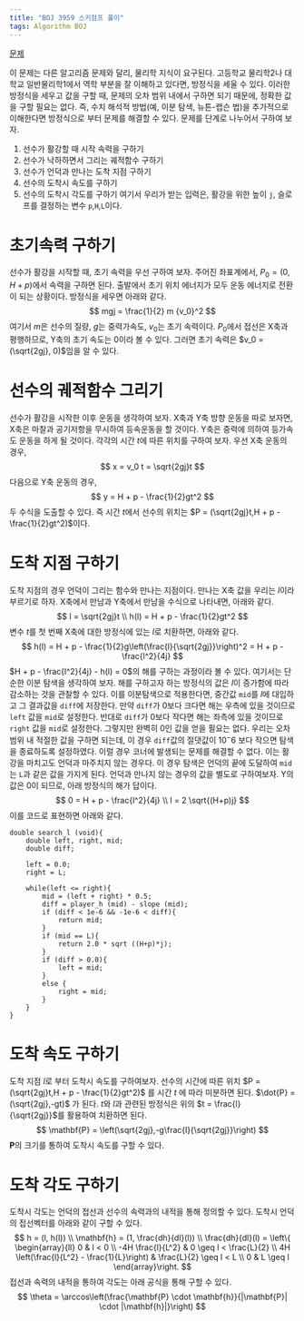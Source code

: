 ```yaml
---
title: "BOJ 3959 스키점프 풀이"
tags: Algorithm BOJ
---
```


[문제](https://www.acmicpc.net/problem/3959)

이 문제는 다른 알고리즘 문제와 달리, 물리학 지식이 요구된다.
고등학교 물리학2나 대학교 일반물리학1에서 역학 부분을 잘 이해하고 있다면, 방정식을 세울 수 있다.
이러한 방정식을 세우고 값을 구할 때, 문제의 오차 범위 내에서 구하면 되기 때문에, 정확한 값을 구할 필요는 없다.
즉, 수치 해석적 방법(예, 이분 탐색, 뉴튼-랩슨 법)을 추가적으로 이해한다면 방정식으로 부터 문제를 해결할 수 있다.
문제를 단계로 나누어서 구하여 보자.
1. 선수가 활강할 때 시작 속력을 구하기
2. 선수가 낙하하면서 그리는 궤적함수 구하기
3. 선수가 언덕과 만나는 도착 지점 구하기
4. 선수의 도착시 속도를 구하기
5. 선수의 도착시 각도를 구하기
여기서 우리가 받는 입력은, 활강을 위한 높이 `j`, 슬로프를 결정하는 변수 `p`,`H`,`L`이다. 

# 초기속력 구하기

선수가 활강을 시작할 때, 초기 속력을 우선 구하여 보자.
주어진 좌표계에서, $P_0 = (0, H+p)$에서 속력을 구하면 된다.
출발에서 초기 위치 에너지가 모두 운동 에너지로 전환이 되는 상황이다.
방정식을 세우면 아래와 같다.
$$
mgj = \frac{1}{2} m {v_0}^2
$$
여기서 $m$은 선수의 질량, $g$는 중력가속도, $v_0$는 초기 속력이다.
$P_0$에서 접선은 X축과 평행하므로, Y축의 초기 속도는 0이라 볼 수 있다.
그러면 초기 속력은 $v_0 = (\sqrt{2gj}, 0)$임을 알 수 있다.

# 선수의 궤적함수 그리기

선수가 활강을 시작한 이후 운동을 생각하여 보자.
X축과 Y축 방향 운동을 따로 보자면, X축은 마찰과 공기저항을 무시하여 등속운동을 할 것이다.
Y축은 중력에 의하여 등가속도 운동을 하게 될 것이다.
각각의 시간 $t$에 따른 위치를 구하여 보자.
우선 X축 운동의 경우,
$$
x = v_0 t = \sqrt{2gj}t
$$
다음으로 Y축 운동의 경우,
$$
y = H + p - \frac{1}{2}gt^2
$$
두 수식을 도출할 수 있다.
즉 시간 $t$에서 선수의 위치는 $P = (\sqrt{2gj}t,H + p - \frac{1}{2}gt^2)$이다.

# 도착 지점 구하기

도착 지점의 경우 언덕이 그리는 함수와 만나는 지점이다.
만나는 X축 값을 우리는 $l$이라 부르기로 하자.
X축에서 만남과 Y축에서 만남을 수식으로 나타내면, 아래와 같다.
$$
l = \sqrt{2gj}t \\
h(l) = H + p - \frac{1}{2}gt^2
$$
변수 $t$를 첫 번째 X축에 대한 방정식에 있는 $l$로 치환하면, 아래와 같다.
$$
h(l) = H + p - \frac{1}{2}g\left(\frac{l}{\sqrt{2gj}}\right)^2 = H + p - \frac{l^2}{4j} 
$$
$H + p - \frac{l^2}{4j} - h(l) = 0$의 해를 구하는 과정이라 볼 수 있다.
여기서는 단순한 이분 탐색을 생각하여 보자.
해를 구하고자 하는 방정식의 값은 $l$이 증가함에 따라 감소하는 것을 관찰할 수 있다.
이를 이분탐색으로 적용한다면, 중간값 `mid`를 $l$에 대입하고 그 결과값을 `diff`에 저장한다.
만약 `diff`가 0보다 크다면 해는 우측에 있을 것이므로 `left` 값을 `mid`로 설정한다.
반대로 `diff`가 0보다 작다면 해는 좌측에 있을 것이므로 `right` 값을 `mid`로 설정한다.
그렇지만 완벽히 0인 값을 얻을 필요는 없다.
우리는 오차범위 내 적절한 값을 구하면 되는데, 이 경우 `diff`값의 절댓값이 $10^-6$ 보다 작으면 탐색을 종료하도록 설정하였다.
이럴 경우 코너에 발생되는 문제를 해결할 수 없다. 
이는 활강을 마치고도 언덕과 마주치지 않는 경우다.
이 경우 탐색은 언덕의 끝에 도달하여 `mid`는 `L`과 같은 값을 가지게 된다.
언덕과 만나지 않는 경우의 값을 별도로 구하여보자.
Y의 값은 0이 되므로, 아래 방정식의 해가 답이다.
$$
0 = H + p - \frac{l^2}{4j} \\
l = 2 \sqrt{(H+p)j}
$$
이를 코드로 표현하면 아래와 같다.

``` c:search_l
double search_l (void){
	double left, right, mid;
	double diff;
	
	left = 0.0;
	right = L;
	
	while(left <= right){
		mid = (left + right) * 0.5;
		diff = player_h (mid) - slope (mid);
		if (diff < 1e-6 && -1e-6 < diff){
			return mid;
		}
		if (mid == L){
			return 2.0 * sqrt ((H+p)*j); 	
		}
		if (diff > 0.0){
			left = mid;
		}
		else {
			right = mid;
		}
	}
}
```

# 도착 속도 구하기

도착 지점 $l$로 부터 도착시 속도를 구하여보자.
선수의 시간에 따른 위치 $P = (\sqrt{2gj}t,H + p - \frac{1}{2}gt^2)$ 를 시간 $t$ 에 따라 미분하면 된다.
$\dot{P} = (\sqrt{2gj},-gt)$ 가 된다.
$t$와 $l$과 관련된 방정식은 위의 $t = \frac{l}{\sqrt{2gj}}$를 활용하여 치환하면 된다.
$$
\mathbf{P} = \left(\sqrt{2gj},-g\frac{l}{\sqrt{2gj}}\right)
$$
$\mathbf{P}$의 크기를 통하여 도착시 속도를 구할 수 있다.

# 도착 각도 구하기

도착시 각도는 언덕의 접선과 선수의 속력과의 내적을 통해 정의할 수 있다.
도착시 언덕의 접선벡터를 아래와 같이 구할 수 있다.
$$
h = (l, h(l)) \\
\mathbf{h} = (1, \frac{dh}{dl}(l)) \\
\frac{dh}{dl}(l) = \left\{ \begin{array}{ll} 
0 & l < 0 \\
-4H \frac{l}{L^2} & 0 \geq l < \frac{L}{2} \\
4H \left(\frac{l}{L^2} - \frac{1}{L}\right) & \frac{L}{2} \geq l < L \\
0 & L \geq l 
\end{array}\right.
$$
접선과 속력의 내적을 통하여 각도는 아래 공식을 통해 구할 수 있다.
$$
\theta = \arccos\left(\frac{\mathbf{P} \cdot \mathbf{h}}{|\mathbf{P}| \cdot |\mathbf{h}|}\right)
$$

